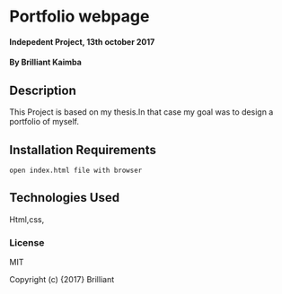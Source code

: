 # Portfolio webpage

#### Indepedent Project, 13th october 2017

#### By Brilliant Kaimba

## Description
   
   This Project is based on my thesis.In that case my goal was to design a portfolio of myself.

## Installation Requirements
	open index.html file with browser

## Technologies Used
Html,css,

### License
MIT

Copyright (c) {2017} Brilliant